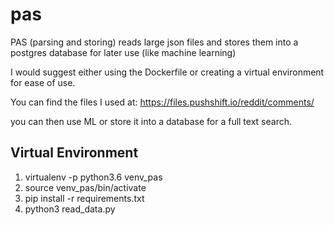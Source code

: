 # pas
PAS (parsing and storing) reads large json files and stores them into a postgres database for later use (like machine learning)

I would suggest either using the Dockerfile or creating a virtual environment for ease of use.

You can find the files I used at: https://files.pushshift.io/reddit/comments/

you can then use ML or store it into a database for a full text search.

## Virtual Environment
1. virtualenv -p python3.6 venv_pas 
2. source venv_pas/bin/activate 
3. pip install -r requirements.txt 
4. python3 read_data.py
